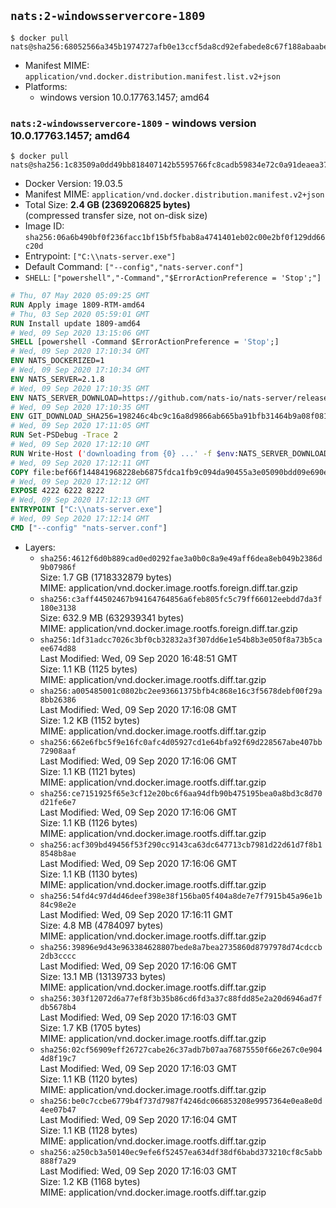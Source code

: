 ## `nats:2-windowsservercore-1809`

```console
$ docker pull nats@sha256:68052566a345b1974727afb0e13ccf5da8cd92efabede8c67f188abaabecdac9
```

-	Manifest MIME: `application/vnd.docker.distribution.manifest.list.v2+json`
-	Platforms:
	-	windows version 10.0.17763.1457; amd64

### `nats:2-windowsservercore-1809` - windows version 10.0.17763.1457; amd64

```console
$ docker pull nats@sha256:1c83509a0dd49bb818407142b5595766fc8cadb59834e72c0a91deaea371ff34
```

-	Docker Version: 19.03.5
-	Manifest MIME: `application/vnd.docker.distribution.manifest.v2+json`
-	Total Size: **2.4 GB (2369206825 bytes)**  
	(compressed transfer size, not on-disk size)
-	Image ID: `sha256:06a6b490bf0f236facc1bf15bf5fbab8a4741401eb02c00e2bf0f129dd66c20d`
-	Entrypoint: `["C:\\nats-server.exe"]`
-	Default Command: `["--config","nats-server.conf"]`
-	`SHELL`: `["powershell","-Command","$ErrorActionPreference = 'Stop';"]`

```dockerfile
# Thu, 07 May 2020 05:09:25 GMT
RUN Apply image 1809-RTM-amd64
# Thu, 03 Sep 2020 05:59:01 GMT
RUN Install update 1809-amd64
# Wed, 09 Sep 2020 13:15:06 GMT
SHELL [powershell -Command $ErrorActionPreference = 'Stop';]
# Wed, 09 Sep 2020 17:10:34 GMT
ENV NATS_DOCKERIZED=1
# Wed, 09 Sep 2020 17:10:34 GMT
ENV NATS_SERVER=2.1.8
# Wed, 09 Sep 2020 17:10:35 GMT
ENV NATS_SERVER_DOWNLOAD=https://github.com/nats-io/nats-server/releases/download/v2.1.8/nats-server-v2.1.8-windows-amd64.zip
# Wed, 09 Sep 2020 17:10:35 GMT
ENV GIT_DOWNLOAD_SHA256=198246c4bc9c16a8d9866ab665ba91bfb31464b9a08f08108337b10ed4c23478
# Wed, 09 Sep 2020 17:11:05 GMT
RUN Set-PSDebug -Trace 2
# Wed, 09 Sep 2020 17:12:10 GMT
RUN Write-Host ('downloading from {0} ...' -f $env:NATS_SERVER_DOWNLOAD); 	[Net.ServicePointManager]::SecurityProtocol = [Net.SecurityProtocolType]::Tls12; 	Invoke-WebRequest -Uri $env:NATS_SERVER_DOWNLOAD -OutFile nats.zip; 		Write-Host ('verifying sha256 ({0}) ...' -f $env:GIT_DOWNLOAD_SHA256); 	if ((Get-FileHash nats.zip -Algorithm sha256).Hash -ne $env:GIT_DOWNLOAD_SHA256) { 		Write-Host 'FAILED!'; 		exit 1; 	}; 	Write-Host 'extracting nats.zip'; 	Expand-Archive -Path 'nats.zip' -DestinationPath .; 		Write-Host 'copying binary'; 	Copy-Item nats-server-v*/nats-server.exe -Destination C:\\nats-server.exe; 		Write-Host 'cleaning up'; 	Remove-Item -Force nats.zip; 	Remove-Item -Recurse -Force nats-server-v*; 		Write-Host 'complete.';
# Wed, 09 Sep 2020 17:12:11 GMT
COPY file:bef66f144841968228eb6875fdca1fb9c094da90455a3e05090bdd09e690e7ea in C:\nats-server.conf 
# Wed, 09 Sep 2020 17:12:12 GMT
EXPOSE 4222 6222 8222
# Wed, 09 Sep 2020 17:12:13 GMT
ENTRYPOINT ["C:\\nats-server.exe"]
# Wed, 09 Sep 2020 17:12:14 GMT
CMD ["--config" "nats-server.conf"]
```

-	Layers:
	-	`sha256:4612f6d0b889cad0ed0292fae3a0b0c8a9e49aff6dea8eb049b2386d9b07986f`  
		Size: 1.7 GB (1718332879 bytes)  
		MIME: application/vnd.docker.image.rootfs.foreign.diff.tar.gzip
	-	`sha256:c3aff44502467b94164764856a6feb805fc5c79ff66012eebdd7da3f180e3138`  
		Size: 632.9 MB (632939341 bytes)  
		MIME: application/vnd.docker.image.rootfs.foreign.diff.tar.gzip
	-	`sha256:1df31adcc7026c3bf0cb32832a3f307dd6e1e54b8b3e050f8a73b5caee674d88`  
		Last Modified: Wed, 09 Sep 2020 16:48:51 GMT  
		Size: 1.1 KB (1125 bytes)  
		MIME: application/vnd.docker.image.rootfs.diff.tar.gzip
	-	`sha256:a005485001c0802bc2ee93661375bfb4c868e16c3f5678debf00f29a8bb26386`  
		Last Modified: Wed, 09 Sep 2020 17:16:08 GMT  
		Size: 1.2 KB (1152 bytes)  
		MIME: application/vnd.docker.image.rootfs.diff.tar.gzip
	-	`sha256:662e6fbc5f9e16fc0afc4d05927cd1e64bfa92f69d228567abe407bb72908aaf`  
		Last Modified: Wed, 09 Sep 2020 17:16:06 GMT  
		Size: 1.1 KB (1121 bytes)  
		MIME: application/vnd.docker.image.rootfs.diff.tar.gzip
	-	`sha256:ce7151925f65e3cf12e20bc6f6aa94dfb90b475195bea0a8bd3c8d70d21fe6e7`  
		Last Modified: Wed, 09 Sep 2020 17:16:06 GMT  
		Size: 1.1 KB (1126 bytes)  
		MIME: application/vnd.docker.image.rootfs.diff.tar.gzip
	-	`sha256:acf309bd49456f53f290cc9143ca63dc647713cb7981d22d61d7f8b18548b8ae`  
		Last Modified: Wed, 09 Sep 2020 17:16:06 GMT  
		Size: 1.1 KB (1130 bytes)  
		MIME: application/vnd.docker.image.rootfs.diff.tar.gzip
	-	`sha256:54fd4c97d4d46deef398e38f156ba05f404a8de7e7f7915b45a96e1b84c98e2e`  
		Last Modified: Wed, 09 Sep 2020 17:16:11 GMT  
		Size: 4.8 MB (4784097 bytes)  
		MIME: application/vnd.docker.image.rootfs.diff.tar.gzip
	-	`sha256:39896e9d43e963384628807bede8a7bea2735860d8797978d74cdccb2db3cccc`  
		Last Modified: Wed, 09 Sep 2020 17:16:06 GMT  
		Size: 13.1 MB (13139733 bytes)  
		MIME: application/vnd.docker.image.rootfs.diff.tar.gzip
	-	`sha256:303f12072d6a77ef8f3b35b86cd6fd3a37c88fdd85e2a20d6946ad7fdb5678b4`  
		Last Modified: Wed, 09 Sep 2020 17:16:03 GMT  
		Size: 1.7 KB (1705 bytes)  
		MIME: application/vnd.docker.image.rootfs.diff.tar.gzip
	-	`sha256:02cf56909eff26727cabe26c37adb7b07aa76875550f66e267c0e9044d8f19c7`  
		Last Modified: Wed, 09 Sep 2020 17:16:03 GMT  
		Size: 1.1 KB (1120 bytes)  
		MIME: application/vnd.docker.image.rootfs.diff.tar.gzip
	-	`sha256:be0c7ccbe6779b4f737d7987f4246dc066853208e9957364e0ea8e0d4ee07b47`  
		Last Modified: Wed, 09 Sep 2020 17:16:04 GMT  
		Size: 1.1 KB (1128 bytes)  
		MIME: application/vnd.docker.image.rootfs.diff.tar.gzip
	-	`sha256:a250cb3a50140ec9efe6f52457ea634df38df6babd373210cf8c5abb888f7a29`  
		Last Modified: Wed, 09 Sep 2020 17:16:03 GMT  
		Size: 1.2 KB (1168 bytes)  
		MIME: application/vnd.docker.image.rootfs.diff.tar.gzip
